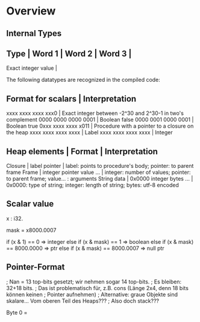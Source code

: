 Overview
========

Internal Types
--------------

Type                | Word 1 |  Word 2    |  Word 3    |
------------------------------------------------------
Exact integer value | 


The following datatypes are recognized in the compiled code:

Format for scalars  | Interpretation
--------------------------------------------------------------------------------
xxxx xxxx xxxx xxx0 | Exact integer between -2^30 and 2^30-1 in two's complement
0000 0000 0000 0001 | Boolean false
0000 0001 0000 0001 | Boolean true
0xxx xxxx xxxx x011 | Procedure with a pointer to a closure on the heap
xxxx xxxx xxxx xxxx | Label
xxxx xxxx xxxx xxxx | Integer

Heap elements | Format                    | Interpretation
--------------------------------------------------------------------------------------------
Closure       | label pointer             | label: points to procedure's body; pointer: to parent frame
Frame         | integer pointer value ... | integer: number of values; pointer: to parent frame; value... : arguments
String data   | 0x0000 integer bytes ...  | 0x0000: type of string; integer: length of string; bytes: utf-8 encoded




Scalar value
------------

x : i32.

mask = x8000.0007

if (x & 1) == 0 => integer
else if (x & mask) == 1 => boolean
else if (x & mask) == 8000.0000 => ptr
else if (x & mask) == 8000.0007 => null ptr



Pointer-Format
--------------

; Nan = 13 top-bits gesetzt; wir nehmen sogar 14 top-bits.
; Es bleiben: 32+18 bits.
; Das ist problematisch für, z.B. cons (Länge 2x4, denn 18 bits können keinen
; Pointer aufnehmen)
; Alternative: graue Objekte sind skalare... Vom oberen Teil des Heaps???
; Also doch stack???

Byte 0 = 
